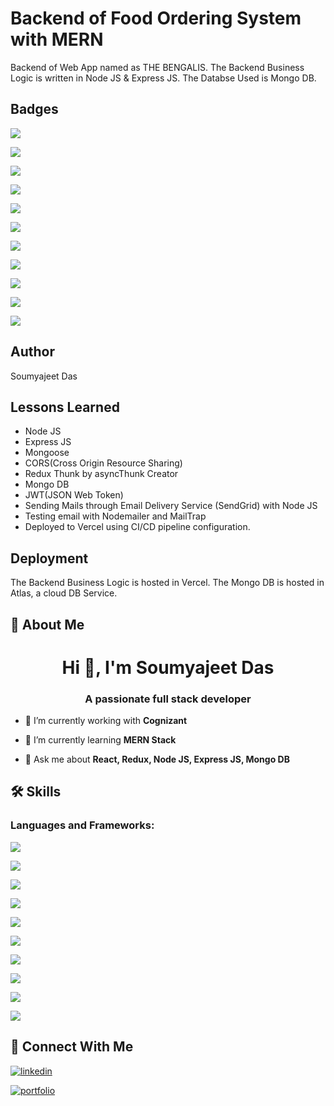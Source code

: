 
# Backend of Food Ordering System with MERN

Backend of Web App named as THE BENGALIS. The Backend Business Logic is written in Node JS & Express JS. The Databse Used is Mongo DB.




## Badges

![](https://img.shields.io/badge/Maintained-Yes-brightgreen?style=for-the-badge)

![](https://img.shields.io/badge/API%20Running-Yes-brightgreen?style=for-the-badge)

![](https://img.shields.io/badge/Made%20with-Node%20JS-informational?style=for-the-badge)

![](https://img.shields.io/badge/Made%20with-Express%20JS-informational?style=for-the-badge)

![](https://img.shields.io/badge/Made%20with-Mongoose-informational?style=for-the-badge)

![](https://img.shields.io/badge/Express-4.18.2-important?style=for-the-badge)

![](https://img.shields.io/badge/Mongoose-6.6.5-important?style=for-the-badge)

![](https://img.shields.io/badge/Node%20JS-16.x-important?style=for-the-badge)

![](https://img.shields.io/badge/cors-2.8.5-important?style=for-the-badge)

![](https://img.shields.io/badge/jsonwebtoken-8.5.1-important?style=for-the-badge)

![](https://img.shields.io/badge/%40sendgrid/mail-7.7.0-important?style=for-the-badge)




## Author

Soumyajeet Das



## Lessons Learned

- Node JS
- Express JS
- Mongoose
- CORS(Cross Origin Resource Sharing)
- Redux Thunk by asyncThunk Creator
- Mongo DB
- JWT(JSON Web Token)
- Sending Mails through Email Delivery Service (SendGrid) with Node JS
- Testing email with Nodemailer and MailTrap
- Deployed to Vercel using CI/CD pipeline configuration.



## Deployment

The Backend Business Logic is hosted in Vercel. 
The Mongo DB is hosted in Atlas, a cloud DB Service.



## 🚀 About Me
<h1 align="center">Hi 👋, I'm Soumyajeet Das</h1>
<h3 align="center">A passionate full stack developer</h3>

- 🔭 I’m currently working with **Cognizant**

- 🌱 I’m currently learning **MERN Stack**

- 💬 Ask me about **React, Redux, Node JS, Express JS, Mongo DB**



## 🛠 Skills

<h3 align="left">Languages and Frameworks:</h3>

![](https://img.shields.io/badge/HTML-239120?style=for-the-badge&logo=html5&logoColor=white)

![](https://img.shields.io/badge/CSS-239120?&style=for-the-badge&logo=css3&logoColor=white)

![](https://img.shields.io/badge/Bootstrap-563D7C?style=for-the-badge&logo=bootstrap&logoColor=white)

![](https://img.shields.io/badge/JavaScript-F7DF1E?style=for-the-badge&logo=javascript&logoColor=black)

![](https://img.shields.io/badge/React-20232A?style=for-the-badge&logo=react&logoColor=61DAFB)

![](https://img.shields.io/badge/Redux-593D88?style=for-the-badge&logo=redux&logoColor=white)

![](https://img.shields.io/badge/Node.js-43853D?style=for-the-badge&logo=node.js&logoColor=white)

![](https://img.shields.io/badge/Express.js-404D59?style=for-the-badgeB)

![](https://img.shields.io/badge/MongoDB-4EA94B?style=for-the-badge&logo=mongodb&logoColor=white)

![](https://img.shields.io/badge/Microsoft_SQL_Server-CC2927?style=for-the-badge&logo=microsoft-sql-server&logoColor=white)



## 🔗 Connect With Me

[![linkedin](https://img.shields.io/badge/linkedin-0A66C2?style=for-the-badge&logo=linkedin&logoColor=white)](https://www.linkedin.com/in/soumyajeet-das-5bb568224/)

[![portfolio](https://img.shields.io/badge/my_portfolio-000?style=for-the-badge&logo=ko-fi&logoColor=white)](https://soumyajeet-portfolio.netlify.app/)


